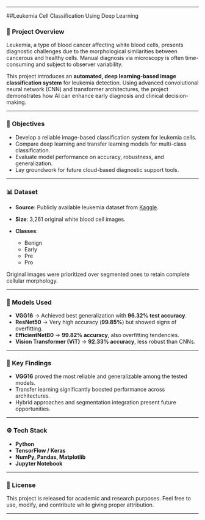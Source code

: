 
---

 ##Leukemia Cell Classification Using Deep Learning

### 📌 Project Overview

Leukemia, a type of blood cancer affecting white blood cells, presents diagnostic challenges due to the morphological similarities between cancerous and healthy cells. Manual diagnosis via microscopy is often time-consuming and subject to observer variability.

This project introduces an **automated, deep learning-based image classification system** for leukemia detection. Using advanced convolutional neural network (CNN) and transformer architectures, the project demonstrates how AI can enhance early diagnosis and clinical decision-making.

---

### 🔬 Objectives

* Develop a reliable image-based classification system for leukemia cells.
* Compare deep learning and transfer learning models for multi-class classification.
* Evaluate model performance on accuracy, robustness, and generalization.
* Lay groundwork for future cloud-based diagnostic support tools.

---

### 📊 Dataset

* **Source**: Publicly available leukemia dataset from [Kaggle](https://www.kaggle.com/).
* **Size**: 3,261 original white blood cell images.
* **Classes**:

  * Benign
  * Early
  * Pre
  * Pro

Original images were prioritized over segmented ones to retain complete cellular morphology.

---

### 🧠 Models Used

* **VGG16** → Achieved best generalization with **96.32% test accuracy**.
* **ResNet50** → Very high accuracy (**99.85%**) but showed signs of overfitting.
* **EfficientNetB0** → **99.82% accuracy**, also overfitting tendencies.
* **Vision Transformer (ViT)** → **92.33% accuracy**, less robust than CNNs.

---

### 🚀 Key Findings

* **VGG16** proved the most reliable and generalizable among the tested models.
* Transfer learning significantly boosted performance across architectures.
* Hybrid approaches and segmentation integration present future opportunities.

---

### ⚙️ Tech Stack

* **Python**
* **TensorFlow / Keras**
* **NumPy, Pandas, Matplotlib**
* **Jupyter Notebook**

---

### 📜 License

This project is released for academic and research purposes. Feel free to use, modify, and contribute while giving proper attribution.

---
